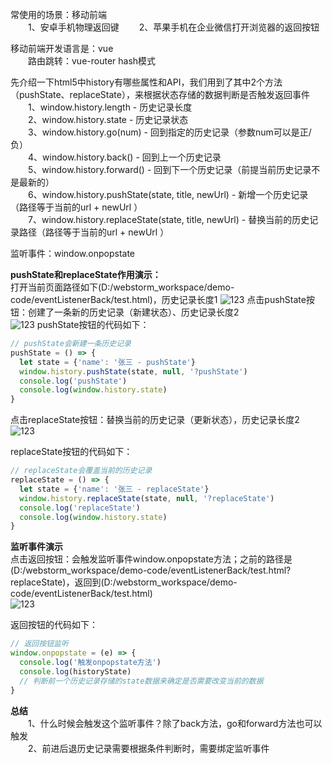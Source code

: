 常使用的场景：移动前端  
&emsp;&emsp;1、安卓手机物理返回键 
&emsp;&emsp;2、苹果手机在企业微信打开浏览器的返回按钮

移动前端开发语言是：vue  
&emsp;&emsp;路由跳转：vue-router hash模式  

先介绍一下html5中history有哪些属性和API，我们用到了其中2个方法（pushState、replaceState），来根据状态存储的数据判断是否触发返回事件    
&emsp;&emsp;1、window.history.length - 历史记录长度  
&emsp;&emsp;2、window.history.state - 历史记录状态  
&emsp;&emsp;3、window.history.go(num) - 回到指定的历史记录（参数num可以是正/负）  
&emsp;&emsp;4、window.history.back() - 回到上一个历史记录  
&emsp;&emsp;5、window.history.forward() - 回到下一个历史记录（前提当前历史记录不是最新的）  
&emsp;&emsp;6、window.history.pushState(state, title, newUrl) - 新增一个历史记录（路径等于当前的url + newUrl ）  
&emsp;&emsp;7、window.history.replaceState(state, title, newUrl) - 替换当前的历史记录路径（路径等于当前的url + newUrl ）    

监听事件：window.onpopstate  

**pushState和replaceState作用演示：**  
打开当前页面路径如下(D:/webstorm_workspace/demo-code/eventListenerBack/test.html)，历史记录长度1
![123](https://github.com/github-gmm/demo-code/tree/master/assets/p1.jpg)
点击pushState按钮：创建了一条新的历史记录（新建状态）、历史记录长度2  
![123](https://github.com/github-gmm/demo-code/tree/master/assets/p2.jpg)
pushState按钮的代码如下：
```js
// pushState会新建一条历史记录
pushState = () => {
  let state = {'name': '张三 - pushState'}
  window.history.pushState(state, null, '?pushState')
  console.log('pushState')
  console.log(window.history.state)
}
```
点击replaceState按钮：替换当前的历史记录（更新状态），历史记录长度2  
![123](https://github.com/github-gmm/demo-code/tree/master/assets/p3.jpg)

replaceState按钮的代码如下：
```js
// replaceState会覆盖当前的历史记录
replaceState = () => {
  let state = {'name': '张三 - replaceState'}
  window.history.replaceState(state, null, '?replaceState')
  console.log('replaceState')
  console.log(window.history.state)
}
```
**监听事件演示**  
点击返回按钮：会触发监听事件window.onpopstate方法；之前的路径是(D:/webstorm_workspace/demo-code/eventListenerBack/test.html?replaceState)，返回到(D:/webstorm_workspace/demo-code/eventListenerBack/test.html)  
![123](https://github.com/github-gmm/demo-code/tree/master/assets/p4.jpg)

返回按钮的代码如下：
```js
// 返回按钮监听
window.onpopstate = (e) => {
  console.log('触发onpopstate方法')
  console.log(historyState)
  // 判断前一个历史记录存储的state数据来确定是否需要改变当前的数据
}
```
**总结**  
&emsp;&emsp;1、什么时候会触发这个监听事件？除了back方法，go和forward方法也可以触发  
&emsp;&emsp;2、前进后退历史记录需要根据条件判断时，需要绑定监听事件
